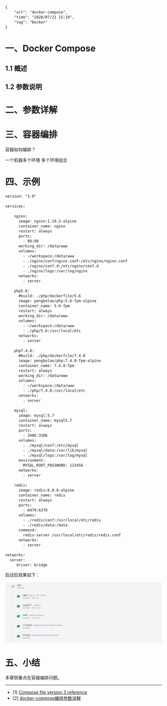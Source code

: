 ```
{
    "url": "docker-compose",
    "time": "2020/07/21 15:19",
    "tag": "Docker"
}
```

# 一、Docker Compose

## 1.1 概述


## 1.2 参数说明

# 二、参数详解

# 三、容器编排

容器如何编排？

一个机器多个环境
多个环境组合


# 四、示例


```
version: "3.0"

services:

    nginx:
      image: nginx:1.19.2-alpine
      container_name: nginx
      restart: always
      ports:
        - 80:80
      working_dir: /data/www
      volumes:
        - ~/workspace:/data/www
        - ./nginx/conf/nginx.conf:/etc/nginx/nginx.conf
        - ./nginx/conf.d:/etc/nginx/conf.d
        - ./nginx/logs:/var/log/nginx
      networks:
        - server

    php5.6:
      #build: ./php/dockerfile/5.6
      image: pengbotao/php:5.6-fpm-alpine
      container_name: 5.6-fpm
      restart: always
      working_dir: /data/www
      volumes:
        - ~/workspace:/data/www
        - ./php/5.6:/usr/local/etc
      networks:
        - server

    php7.4.8:
      #build: ./php/dockerfile/7.4.8
      image: pengbotao/php:7.4.8-fpm-alpine
      container_name: 7.4.8-fpm
      restart: always
      working_dir: /data/www
      volumes:
        - ~/workspace:/data/www
        - ./php/7.4.8:/usr/local/etc
      networks:
        - server

    mysql:
      image: mysql:5.7
      container_name: mysql5.7
      restart: always
      ports:
        - 3406:3306
      volumes:
        - ./mysql/conf:/etc/mysql
        - ./mysql/data:/var/lib/mysql
        - ./mysql/logs:/var/log/mysql
      environment:
        MYSQL_ROOT_PASSWORD: 123456
      networks:
        - server
    
    redis:
      image: redis:6.0.6-alpine
      container_name: redis
      restart: always
      ports:
        - 6479:6379
      volumes:
        - ./redis/conf:/usr/local/etc/redis
        - ./redis/data:/data
      command:
        redis-server /usr/local/etc/redis/redis.conf
      networks:
        - server

networks:
  server:
     driver: bridge
```

启动后效果如下：

![](../../static/uploads/docker-compose-server-php.png)

# 五、小结

本章侧重点在容器编排问题。

---
- [1] [Compose file version 3 reference](https://docs.docker.com/compose/compose-file/)
- [2] [docker-compose编排参数详解](https://www.cnblogs.com/wutao666/p/11332186.html)